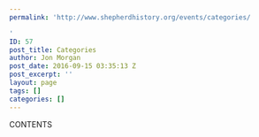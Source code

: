 ```yaml
---
permalink: 'http://www.shepherdhistory.org/events/categories/

'
ID: 57
post_title: Categories
author: Jon Morgan
post_date: 2016-09-15 03:35:13 Z
post_excerpt: ''
layout: page
tags: []
categories: []
---
```


CONTENTS